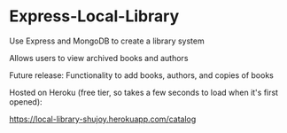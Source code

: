 # Express-Local-Library

Use Express and MongoDB to create a library system

Allows users to view archived books and authors

Future release: Functionality to add books, authors, and copies of books


Hosted on Heroku (free tier, so takes a few seconds to load when it's first opened):

https://local-library-shujoy.herokuapp.com/catalog

